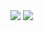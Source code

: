 <div style="display:flex; flex-direction:column; align-items:flex-start;">
    <div>
        <img src="https://img.shields.io/badge/Python-3776AB?style=for-the-badge&logo=Python&logoColor=white">
        <img src="https://img.shields.io/badge/cplusplus-00599C?style=for-the-badge&logo=C++&logoColor=white">
    </div>
</div>
